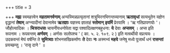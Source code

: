 +++
title = 3

+++
**मह्ना** स्वमहत्त्वेन **महतामनर्वणाम्** अन्यस्मिन्नप्रत्यृतानां शत्रुभिरनभिगन्तव्यानाम् **ऋतावृधां** सत्यभूतेन यज्ञेन वृद्धानां **तेषाम्** अग्न्यादीनां देवानामेव **ऋतज्ञाः** यज्ञस्य ज्ञाताहं **स्तोमान्** **इयर्मि** प्रेरयामि ।  ‘ऋ  गतिप्रापणयोः '। जौहोत्यादिकः । **चित्रराधसः** चायनीयधनोपेता यद्वा पश्वादिलक्षणबहुधना: **ये** देवाः **अप्सवम्** । अप्स इति रूपनाम । रूपवन्तम् **अर्णवम्** । अर्णसः सलोपश्च ' ( का. ५. २. १०९. २ ) इति मत्वर्थीयो वप्रत्ययः । उदकवन्तं मेघं वर्षन्ति ते **सुमित्र्याः** शोभनसखिकर्माणः **ते** देवाः **नः** अस्मभ्यं **महये** जनेषु मध्ये पूजार्थं धनं **रासन्तां** प्रयच्छन्तु । ‘रासृ दाने ' ॥